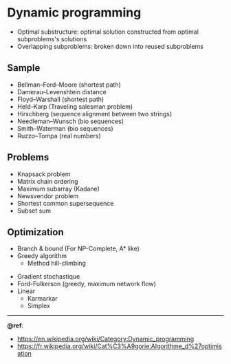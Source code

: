 # Dynamic programming

- Optimal substructure: optimal solution constructed from optimal subproblems's solutions
- Overlapping subproblems: broken down into reused subproblems

Sample
---
- Bellman–Ford–Moore (shortest path)
- Damerau–Levenshtein distance
- Floyd–Warshall (shortest path)
- Held–Karp (Traveling salesman problem)
- Hirschberg (sequence alignment between two strings)
- Needleman–Wunsch (bio sequences)
- Smith–Waterman (bio sequences)
- Ruzzo–Tompa (real numbers)

Problems
---
- Knapsack problem
- Matrix chain ordering
- Maximum subarray (Kadane)
- Newsvendor problem
- Shortest common supersequence
- Subset sum

Optimization
---
* Branch & bound (For NP-Complete, A* like)
* Greedy algorithm
  + Method hill-climbing 

- Gradient stochastique
- Ford-Fulkerson (greedy, maximum network flow)
- Linear
  + Karmarkar
  + Simplex

---
**@ref**: 
- https://en.wikipedia.org/wiki/Category:Dynamic_programming
- https://fr.wikipedia.org/wiki/Cat%C3%A9gorie:Algorithme_d%27optimisation
